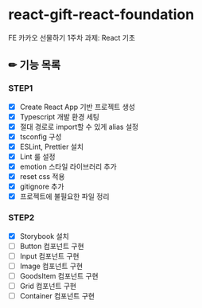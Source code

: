 # react-gift-react-foundation

FE 카카오 선물하기 1주차 과제: React 기초

## ✏ 기능 목록
### STEP1
- [x] Create React App 기반 프로젝트 생성
- [x] Typescript 개발 환경 세팅
- [x] 절대 경로로 import할 수 있게 alias 설정
- [x] tsconfig 구성
- [x] ESLint, Prettier 설치
- [x] Lint 룰 설정
- [x] emotion 스타일 라이브러리 추가
- [x] reset css 적용
- [x] gitignore 추가
- [x] 프로젝트에 불필요한 파일 정리

### STEP2
- [x] Storybook 설치
- [ ] Button 컴포넌트 구현
- [ ] Input 컴포넌트 구현
- [ ] Image 컴포넌트 구현
- [ ] GoodsItem 컴포넌트 구현
- [ ] Grid 컴포넌트 구현
- [ ] Container 컴포넌트 구현